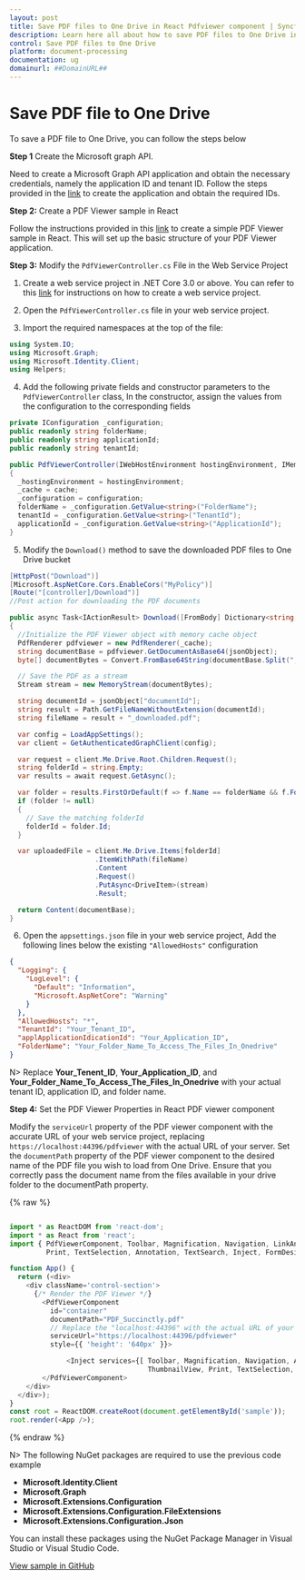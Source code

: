 ```yaml
---
layout: post
title: Save PDF files to One Drive in React Pdfviewer component | Syncfusion
description: Learn here all about how to save PDF files to One Drive in Syncfusion React Pdfviewer component of Syncfusion Essential JS 2 and more.
control: Save PDF files to One Drive
platform: document-processing
documentation: ug
domainurl: ##DomainURL##
---
```


# Save PDF file to One Drive

To save a PDF file to One Drive, you can follow the steps below

**Step 1** Create the Microsoft graph API.

Need to create a Microsoft Graph API application and obtain the necessary credentials, namely the application ID and tenant ID. Follow the steps provided in the [link](https://learn.microsoft.com/en-us/training/modules/msgraph-access-file-data/3-exercise-access-files-onedrive) to create the application and obtain the required IDs.

**Step 2:** Create a PDF Viewer sample in React

Follow the instructions provided in this [link](https://ej2.syncfusion.com/react/documentation/pdfviewer/getting-started) to create a simple PDF Viewer sample in React. This will set up the basic structure of your PDF Viewer application.

**Step 3:** Modify the `PdfViewerController.cs` File in the Web Service Project

1. Create a web service project in .NET Core 3.0 or above. You can refer to this [link](https://www.syncfusion.com/kb/11063/how-to-create-pdf-viewer-web-service-in-net-core-3-0-and-above) for instructions on how to create a web service project.

2. Open the `PdfViewerController.cs` file in your web service project.

3. Import the required namespaces at the top of the file:

```csharp
using System.IO;
using Microsoft.Graph;
using Microsoft.Identity.Client;
using Helpers;
```

4. Add the following private fields and constructor parameters to the `PdfViewerController` class, In the constructor, assign the values from the configuration to the corresponding fields

```csharp
private IConfiguration _configuration;
public readonly string folderName;
public readonly string applicationId;
public readonly string tenantId;

public PdfViewerController(IWebHostEnvironment hostingEnvironment, IMemoryCache cache, IConfiguration configuration)
{
  _hostingEnvironment = hostingEnvironment;
  _cache = cache;
  _configuration = configuration;
  folderName = _configuration.GetValue<string>("FolderName");
  tenantId = _configuration.GetValue<string>("TenantId");
  applicationId = _configuration.GetValue<string>("ApplicationId");
}
```

5. Modify the `Download()` method to save the downloaded PDF files to One Drive bucket

```csharp
[HttpPost("Download")]
[Microsoft.AspNetCore.Cors.EnableCors("MyPolicy")]
[Route("[controller]/Download")]
//Post action for downloading the PDF documents

public async Task<IActionResult> Download([FromBody] Dictionary<string, string> jsonObject)
{
  //Initialize the PDF Viewer object with memory cache object
  PdfRenderer pdfviewer = new PdfRenderer(_cache);
  string documentBase = pdfviewer.GetDocumentAsBase64(jsonObject);
  byte[] documentBytes = Convert.FromBase64String(documentBase.Split(",")[1]);

  // Save the PDF as a stream
  Stream stream = new MemoryStream(documentBytes);

  string documentId = jsonObject["documentId"];
  string result = Path.GetFileNameWithoutExtension(documentId);
  string fileName = result + "_downloaded.pdf";

  var config = LoadAppSettings();
  var client = GetAuthenticatedGraphClient(config);

  var request = client.Me.Drive.Root.Children.Request();
  string folderId = string.Empty;
  var results = await request.GetAsync();

  var folder = results.FirstOrDefault(f => f.Name == folderName && f.Folder != null);
  if (folder != null)
  {
    // Save the matching folderId
    folderId = folder.Id;
  }

  var uploadedFile = client.Me.Drive.Items[folderId]
                     .ItemWithPath(fileName)
                     .Content
                     .Request()
                     .PutAsync<DriveItem>(stream)
                     .Result;

  return Content(documentBase);
}
```

6. Open the `appsettings.json` file in your web service project, Add the following lines below the existing `"AllowedHosts"` configuration

```json
{
  "Logging": {
    "LogLevel": {
      "Default": "Information",
      "Microsoft.AspNetCore": "Warning"
    }
  },
  "AllowedHosts": "*",
  "TenantId": "Your_Tenant_ID",
  "applApplicationIdicationId": "Your_Application_ID",
  "FolderName": "Your_Folder_Name_To_Access_The_Files_In_Onedrive"
}

```

N> Replace **Your_Tenent_ID**, **Your_Application_ID**, and **Your_Folder_Name_To_Access_The_Files_In_Onedrive** with your actual tenant ID, application ID, and folder name.

**Step 4:**  Set the PDF Viewer Properties in React PDF viewer component

Modify the `serviceUrl` property of the PDF viewer component with the accurate URL of your web service project, replacing `https://localhost:44396/pdfviewer` with the actual URL of your server. Set the `documentPath` property of the PDF viewer component to the desired name of the PDF file you wish to load from One Drive. Ensure that you correctly pass the document name from the files available in your drive folder to the documentPath property.

{% raw %}

```ts

import * as ReactDOM from 'react-dom';
import * as React from 'react';
import { PdfViewerComponent, Toolbar, Magnification, Navigation, LinkAnnotation, BookmarkView, ThumbnailView,
         Print, TextSelection, Annotation, TextSearch, Inject, FormDesigner, FormFields} from '@syncfusion/ej2-react-pdfviewer';

function App() {
  return (<div>
    <div className='control-section'>
      {/* Render the PDF Viewer */}
        <PdfViewerComponent
          id="container"
          documentPath="PDF_Succinctly.pdf"
          // Replace the "localhost:44396" with the actual URL of your server
          serviceUrl="https://localhost:44396/pdfviewer"
          style={{ 'height': '640px' }}>

              <Inject services={[ Toolbar, Magnification, Navigation, Annotation, LinkAnnotation, BookmarkView,
                                  ThumbnailView, Print, TextSelection, TextSearch, FormDesigner, FormFields ]} />
        </PdfViewerComponent>
    </div>
  </div>);
}
const root = ReactDOM.createRoot(document.getElementById('sample'));
root.render(<App />);

```
{% endraw %}

N> The following NuGet packages are required to use the previous code example
* **Microsoft.Identity.Client**
* **Microsoft.Graph**
* **Microsoft.Extensions.Configuration**
* **Microsoft.Extensions.Configuration.FileExtensions**
* **Microsoft.Extensions.Configuration.Json**

You can install these packages using the NuGet Package Manager in Visual Studio or Visual Studio Code.

[View sample in GitHub](https://github.com/SyncfusionExamples/open-save-pdf-documents-in-one-drive)